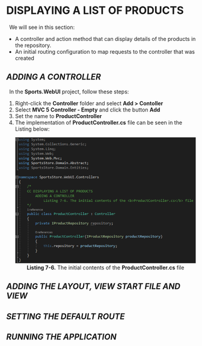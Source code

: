 <h1>DISPLAYING A LIST OF PRODUCTS</h1>
    &nbsp;&nbsp;We will see in this section:<br />
    <ul>
        <li>A controller and action method that can display details of the products in the repository.</li>
        <li>An initial routing configuration to map requests to the controller that was created</li>
    </ul>

<h2><i>ADDING A CONTROLLER</i></h2>
    &nbsp;&nbsp;In the <b>Sports.WebUI</b> project, follow these steps:<br />
    <ol>
        <li>Right-click the <b>Controller</b> folder and select <b>Add > Contoller</b></li>
        <li>Select <b>MVC 5 Controller - Empty</b> and click the button <b>Add</b></li>
        <li>Set the name to <b>ProductController</b></li>
        <li>
            The implementation of <b>ProductController.cs</b> file can be seen in the Listing below:<br />
            <p align="center">
                <img src="Pictures/Listing 7-6.png" /><br />
                <b>Listing 7-6.</b> The initial contents of the <b>ProductController.cs</b> file
            </p>
        </li>
    </ol>    

<h2><i>ADDING THE LAYOUT, VIEW START FILE AND VIEW</i></h2>
<h2><i>SETTING THE DEFAULT ROUTE</i></h2>
<h2><i>RUNNING THE APPLICATION</i></h2>
